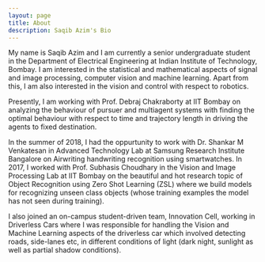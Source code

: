 ```yaml
---
layout: page
title: About
description: Saqib Azim's Bio
---
```


My name is Saqib Azim and I am currently a senior undergraduate student in the Department of Electrical Engineering at Indian Institute of Technology, Bombay. I am interested in the statistical and mathematical aspects of signal and image processing, computer vision and machine learning. Apart from this, I am also interested in the vision and control with respect to robotics.

Presently, I am working with Prof. Debraj Chakraborty at IIT Bombay on analyzing the behaviour of pursuer and multiagent systems with finding the optimal behaviour with respect to time and trajectory length in driving the agents to fixed destination.

In the summer of 2018, I had the oppurtunity to work with Dr. Shankar M Venkatesan in Advanced Technology Lab at Samsung Research Institute Bangalore on Airwriting handwriting recognition using smartwatches. In 2017, I worked with Prof. Subhasis Choudhary in the Vision and Image Processing Lab at IIT Bombay on the beautiful and hot research topic of Object Recognition using Zero Shot Learning (ZSL) where we build models for recognizing unseen class objects (whose training examples the model has not seen during training).

I also joined an on-campus student-driven team, Innovation Cell, working in Driverless Cars where I was responsible for handling the Vision and Machine Learning aspects of the driverless car which involved detecting roads, side-lanes etc, in different conditions of light (dark night, sunlight as well as partial shadow conditions).



<!-- Right since my freshmen year at IIT Bombay, apart from the regular classwork and assignments, I used to delve myself into computer algorithms and being an EE student gave me an extra motivation to get to know what other departments and specifically Computer Science has to offer. <br>
In my sophomore year summer, I worked under the guidance of Professor Subhasis Chaudhari from Electrical Department. The project involved recognizing objects using ​Zero Shot Learning​​. The work involved developing neural network models and training and testing on various benchmark datasets. I was able to achieve quite significant improvements in accuracy compared to already existing implementations for prediction of animal classes which were not trained or seen by the model.<br>
I also joined an on-campus student-driven team working in Driverless Cars where I was responsible for handling the Vision and Machine Learning aspects of the driverless car which involved detecting roads and side-lanes in different conditions of light (dark night, sunlight as well as partial shadow conditions). This gave me valuable insights into deploying vision algorithms in real life applications and the peculiarities involved in them. This was the first time when I realized the difference between making a system work in a demo situation versus actually implementing in real life scenario and delivering it on a large-scale.<br> -->